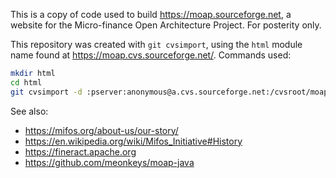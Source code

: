 This is a copy of code used to build <https://moap.sourceforge.net>, a website for the Micro-finance Open Architecture Project. For posterity only.

This repository was created with `git cvsimport`, using the `html` module name found at <https://moap.cvs.sourceforge.net/>. Commands used:

```bash
mkdir html
cd html
git cvsimport -d :pserver:anonymous@a.cvs.sourceforge.net:/cvsroot/moap html
```

See also:

* https://mifos.org/about-us/our-story/
* https://en.wikipedia.org/wiki/Mifos_Initiative#History
* https://fineract.apache.org
* https://github.com/meonkeys/moap-java
